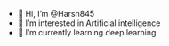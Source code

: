 - 👋 Hi, I’m @Harsh845
- 👀 I’m interested in Artificial intelligence 
- 🌱 I’m currently learning deep learning 

<!---
Harsh845/Harsh845 is a ✨ special ✨ repository because its `README.md` (this file) appears on your GitHub profile.
You can click the Preview link to take a look at your changes.
--->
